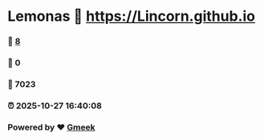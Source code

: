 # Lemonas :link: https://Lincorn.github.io 
### :page_facing_up: [8](https://Lincorn.github.io/tag.html) 
### :speech_balloon: 0 
### :hibiscus: 7023 
### :alarm_clock: 2025-10-27 16:40:08 
### Powered by :heart: [Gmeek](https://github.com/Meekdai/Gmeek)
